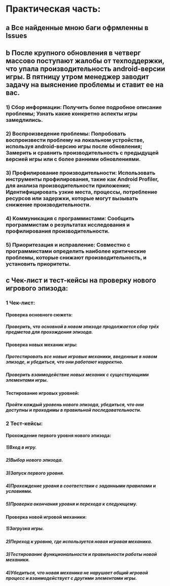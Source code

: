 # Практическая часть:
## a Все найденные мною баги офрмленны в Issues
## b После крупного обновления в четверг массово поступают жалобы от техподдержки, что упала производительность android-версии игры. В пятницу утром менеджер заводит задачу на выяснение проблемы и ставит ее на вас.
### 1) Сбор информации: Получить более подробное описание проблемы; Узнать какие конкретно аспекты игры замедлились.
### 2) Воспроизведение проблемы: Попробовать воспроизвести проблему на локальном устройстве, используя android-версию игры после обновления; Замерить и сравнить производительность с предыдущей версией игры или с более ранними обновлениями.
### 3) Профилирование производительности: Использовать инструменты профилирования, такие как Android Profiler, для анализа производительности приложения; Идентифицировать узкие места, процессы, потребление ресурсов или задержки, которые могут вызывать снижение производительности.
### 4) Коммуникация с программистами: Сообщить программистам о результатах исследования и профилирования производительности.
### 5) Приоритезация и исправление: Совместно с программистами определить наиболее критические проблемы, которые снижают производительность, и установить приоритеты.
## c Чек-лист и тест-кейсы на проверку нового игрового эпизода:
### 1 Чек-лист:
#### Проверка основного сюжета:
##### Проверить, что основной в новом эпизоде продолжается сбор трёх предметов для прохождения эпизода.
#### Проверка новых механик игры:
##### Протестировать все новые игровые механики, введенные в новом эпизоде, и убедиться, что они работают корректно.
##### Проверить взаимодействие новых механик с существующими элементами игры.
#### Тестирование игровых уровней:
##### Пройти каждый уровень нового эпизода, убедиться, что они доступны и проходимы в правильной последовательности.
### 2 Тест-кейсы:
#### Прохождение первого уровня нового эпизода:
##### 1)Вход в игру.
##### 2)Выбор нового эпизода.
##### 3)Запуск первого уровня.
##### 4)Прохождение уровня в соответствии с заданными правилами и условиями.
##### 5)Проверка окончания уровня и перехода к следующему.
#### Проверка новой игровой механики:
##### 1)Загрузка игры.
##### 2)Переход к уровню, где используется новая игровая механика.
##### 3)Тестирование функциональности и правильности работы новой механики.
##### 4)Убедиться, что новая механика не нарушает общий игровой процесс и взаимодействует с другими элементами игры.
